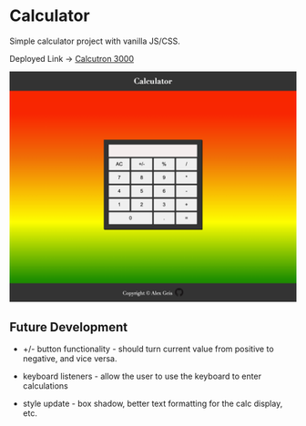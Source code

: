 # Calculator

Simple calculator project with vanilla JS/CSS.

Deployed Link &rarr; [Calcutron 3000](https://alexgeis.github.io/Calculator/)

![Calcultron 3000 Screenshot](/assets/Calcutron-3000.png)

## Future Development

- +/- button functionality - should turn current value from positive to negative, and vice versa.

- keyboard listeners - allow the user to use the keyboard to enter calculations

- style update - box shadow, better text formatting for the calc display, etc.
